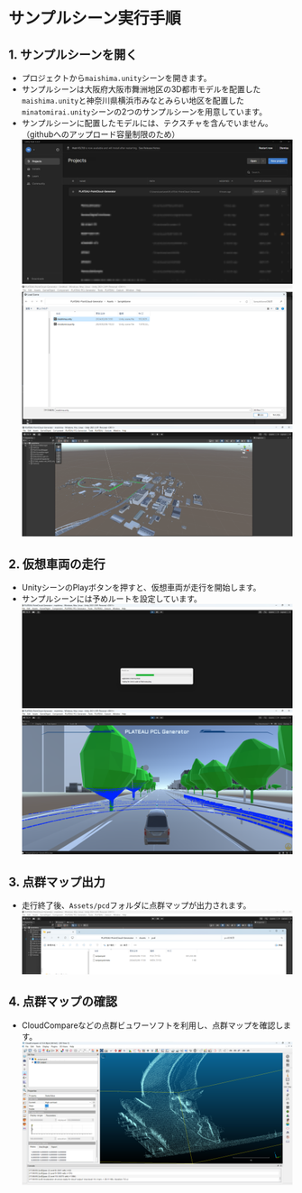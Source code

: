 # サンプルシーン実行手順

## 1. サンプルシーンを開く
- プロジェクトから`maishima.unity`シーンを開きます。
- サンプルシーンは大阪府大阪市舞洲地区の3D都市モデルを配置した`maishima.unity`と神奈川県横浜市みなとみらい地区を配置した`minatomirai.unity`シーンの2つのサンプルシーンを用意しています。
- サンプルシーンに配置したモデルには、テクスチャを含んでいません。（githubへのアップロード容量制限のため）
![sample-unityhub](../images/sample-unityhub.png) 
![sample-openscene](../images/sample-openscene.png) 
![sample-maishima](../images/sample-maishima.png) 


## 2. 仮想車両の走行
- UnityシーンのPlayボタンを押すと、仮想車両が走行を開始します。
- サンプルシーンには予めルートを設定しています。
![sample-running](../images/sample-running.png) 
![sample-driving](../images/sample-driving.png) 


## 3. 点群マップ出力
- 走行終了後、`Assets/pcd`フォルダに点群マップが出力されます。
![sample-pcd](../images/sample-pcd.png) 

## 4. 点群マップの確認
- CloudCompareなどの点群ビュワーソフトを利用し、点群マップを確認します。
![sample-output](../images/sample-output.png) 
